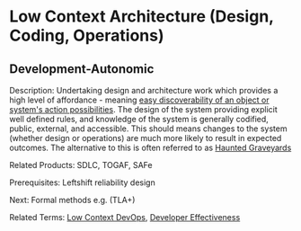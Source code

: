 # Low Context Architecture (Design, Coding, Operations)

## Development-Autonomic

Description: Undertaking design and architecture work which provides a high level of affordance - meaning [easy discoverability of an object or system's action possibilities](https://en.wikipedia.org/wiki/Affordance#As_perceived_action_possibilities). The design of the system providing explicit well defined rules, and knowledge of the system is generally codified, public, external, and accessible. This should means changes to the system (whether design or operations) are much more likely to result in expected outcomes. The alternative to this is often referred to as [Haunted Graveyards](https://www.usenix.org/sites/default/files/conference/protected-files/srecon17americas_slides_reese.pdf)

Related Products: SDLC, TOGAF, SAFe

Prerequisites: Leftshift reliability design

Next: Formal methods e.g. (TLA+)

Related Terms: [Low Context DevOps](https://www.usenix.org/publications/loginonline/low-context-devops), [Developer Effectiveness](https://martinfowler.com/articles/developer-effectiveness.html)
